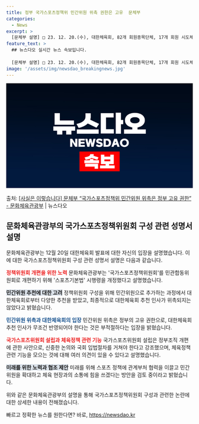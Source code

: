 ```yaml
---
title: 정부 국가스포츠정책위 민간위원 위촉 권한은 고유  문체부
categories:
  - News
excerpt: >
  [문체부 설명] □ 23. 12. 20.(수), 대한체육회, 82개 회원종목단체, 17개 회원 시도체육회, …
feature_text: >
  ## 뉴스다오 실시간 뉴스 속보입니다.

  [문체부 설명] □ 23. 12. 20.(수), 대한체육회, 82개 회원종목단체, 17개 회원 시도체육회, …
image: '/assets/img/newsdao_breakingnews.jpg'
---
```


![뉴스다오 속보](/assets/img/newsdao_breakingnews.jpg)

<p>출처: <a href="https://newsdao.kr/2858" rel="dofollow">[사실은 이렇습니다] 문체부 “국가스포츠정책위 민간위원 위촉은 정부 고유 권한” - 문화체육관광부</a> | 뉴스다오</p>

<h2 data-ke-size="size26">문화체육관광부의 국가스포츠정책위원회 구성 관련 성명서 설명</h2>
문화체육관광부는 12월 20일 대한체육회 발표에 대한 자신의 입장을 설명했습니다. 이에 대한 국가스포츠정책위원회 구성 관련 성명서 설명은 다음과 같습니다.

<b><span style="color: #ee2323;">정책위원회 개편을 위한 노력</span></b>
문화체육관광부는 '국가스포츠정책위원회'를 민관합동위원회로 개편하기 위해 '스포츠기본법' 시행령을 개정했다고 설명했습니다.

<b><span style="background-color: #21538527;">민간위원 추천에 대한 고려</span></b>
정책위원회 구성을 위해 민간위원으로 추가하는 과정에서 대한체육회로부터 다양한 추천을 받았고, 최종적으로 대한체육회 추천 인사가 위촉되지는 않았다고 밝혔습니다.

<b><span style="color: #1a5490;">민간위원 위촉과 대한체육회의 입장</span></b>
민간위원 위촉은 정부의 고유 권한으로, 대한체육회 추천 인사가 무조건 반영되어야 한다는 것은 부적절하다는 입장을 밝혔습니다.

<b><span style="color: #ee2323;">국가스포츠위원회 설립과 체육정책 관련 기능</span></b>
국가스포츠위원회 설립은 정부조직 개편에 관한 사안으로, 신중한 논의와 국회 입법절차를 거쳐야 한다고 강조했으며, 체육정책 관련 기능을 모으는 것에 대해 여러 의견이 있을 수 있다고 설명했습니다.

<b><span style="background-color: #21538527;">미래를 위한 노력과 협조 제안</span></b>
미래를 위해 스포츠 정책에 관계부처 협력을 이끌고 민간위원을 확대하고 체육 현장과의 소통에 힘을 쓰겠다는 방안을 검토 중이라고 밝혔습니다. 

위와 같은 문화체육관광부의 설명을 통해 국가스포츠정책위원회 구성과 관련한 논란에 대한 상세한 내용이 전해졌습니다. 

빠르고 정확한 뉴스를 원한다면? 바로, <a href="https://newsdao.kr" rel="dofollow">https://newsdao.kr</a>


    
